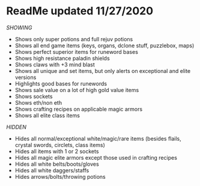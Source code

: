 # ReadMe updated 11/27/2020

*SHOWING*
- Shows only super potions and full rejuv potions
- Shows all end game items (keys, organs, dclone stuff, puzzlebox, maps)
- Shows perfect superior items for runeword bases
- Shows high resistance paladin shields
- Shows claws with +3 mind blast
- Shows all unique and set items, but only alerts on exceptional and elite versions
- Highlights good bases for runewords
- Shows sale value on a lot of high gold value items
- Shows sockets
- Shows eth/non eth
- Shows crafting recipes on applicable magic armors
- Shows all elite class items

*HIDDEN*
- Hides all normal/exceptional white/magic/rare items (besides flails, crystal swords, circlets, class items)
- Hides all items with 1 or 2 sockets
- Hides all magic elite armors except those used in crafting recipes
- Hides all white belts/boots/gloves
- Hides all white daggers/staffs
- Hides arrows/bolts/throwing potions
